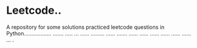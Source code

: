 # Leetcode..
A repository for some solutions practiced leetcode questions in Python.................. ....... ..... ... ...... ......... ...... ....... ...... ...... ...... ...... ...... ...... ... .
